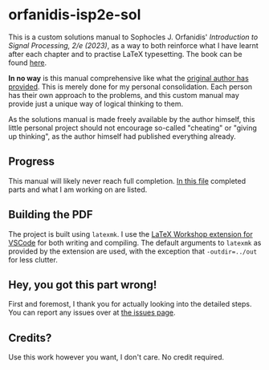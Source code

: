 # orfanidis-isp2e-sol

This is a custom solutions manual to Sophocles J. Orfanidis'
*Introduction to Signal Processing, 2/e (2023)*, as a way to both reinforce
what I have learnt after each chapter and to practise LaTeX typesetting. The
book can be found [here](https://eceweb1.rutgers.edu/~orfanidi/intro2sp/2e/).

**In no way** is this manual comprehensive like what the
[original author has provided](https://eceweb1.rutgers.edu/~orfanidi/intro2sp/solutions.zip).
This is merely done for my personal consolidation.
Each person has their own approach to the problems, and this custom
manual may provide just a unique way of logical thinking
to them.

As the solutions manual is made freely available by the author himself,
this little personal project should not encourage so-called "cheating" or
"giving up thinking", as the author himself had published everything already.

## Progress

This manual will likely never reach full completion. [In this file](/TODO.md) completed
parts and what I am working on are listed.

## Building the PDF

The project is built using `latexmk`. I use the
[LaTeX Workshop extension for VSCode](https://marketplace.visualstudio.com/items?itemName=James-Yu.latex-workshop)
for both writing and compiling. The default
arguments to `latexmk` as provided by the extension are used, with
the exception that `-outdir=../out` for less clutter.

<!-- markdownlint-disable MD026 -->
## Hey, you got this part wrong!

First and foremost, I thank you for actually looking into the detailed steps.
You can report any issues over at
[the issues page](https://github.com/Windolon/orfanidis-isp2e-sol/issues).

## Credits?

Use this work however you want, I don't care. No credit required.
